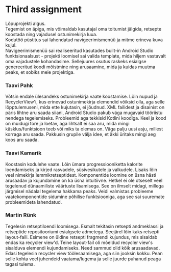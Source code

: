 # Third assignment

Lõpuprojekti algus. \
Tegemist on äpiga, mis võimaldab kasutajal oma toitumist jälgida, retsepte koostada ning vajadusel ostunimekirja luua. \
Kodutöö püstitus sai lahendatud navigeerimismenüü ja mitme erineva kuva kujul. \
Navigeerimismenüü sai realiseeritud kasutades built-in Android Studio funktsionaalsust - projekti loomisel sai valida template, mida hiljem vastavalt oma vajadustele kohandasime. Sellejuures osutus raskeks esialgse genereeritud koodi mõistmine ning arusaamine, mida ja kuidas muutma peaks, et sobiks meie projektiga.

### Taavi Pahk
Võtsin endale ülesandeks ostunimekirja vaate koostamise. Lõin nupud ja RecyclerView'i, kus erinevad ostunimekirja elemendid võiksid olla, aga selle lõpptulemuseni, mida ette kujutasin, ei jõudnud. XML failidest ja disainist on päris lihtne aru saada siiani, Android Studio pakub väga mugavaid tööriistu nendega tegelemiseks. Probleemid aga tekkisid Kotlini koodiga. Keel ja kood on muidugi tore ja loetav, aga lihtsalt ei saa aru, mida mingi käsklus/funktsioon teeb või miks ta olemas on. Väga palju uusi asju, millest korraga aru saada. Pakkusin grupile välja idee, et äkki üritaks mingi aeg koos aru saada.

### Taavi Kamarik
Koostasin kodulehe vaate. Lõin ümara progressiooniketta kalorite loendamiseks ja kirjed rasvadele, süsivesikutele ja valkudele. Lisaks lõin veel nimekirja lemmikretseptidest. Komponentide loomine on üsna hästi arusaadav ja kujundamine on ka üsna intuitiivne. Hetkel ei ole otseselt veel tegelenud dünaamiliste väärtuste lisamisega. See on ilmselt midagi, millega järgmisel nädalal tegelema hakkama peaks. Veidi valmistas probleeme vaatekomponentide sidumine põhilise funktsiooniga, aga see sai suuremate probleemideta lahendatud. 

### Martin Rünk
Tegelesin retseptiloendi loomisega. Esmalt tekitasin retsepti andmeklassi ja retseptide repositooriumi esialgsete admetega. Seejärel lõin kaks retsepti layout-faili. Esimene on üldine retsepti fragmendi kujundus, mis sisaldab endas ka recycler view'd. Teine layout-fail oli mõeldud recycler view's sisalduva elemendi kujundamiseks. Need sammud olid kõik arusaadavad. 
Edasi tegelesin recycler view töölesaamisega, aga siin jooksin kokku. Pean selle kohta veel juhendeid vaatama/lugema ja selle juurde puhanud peaga tagasi tulema.
